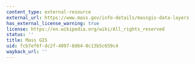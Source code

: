 ```yaml
---
content_type: external-resource
external_url: https://www.mass.gov/info-details/massgis-data-layers
has_external_license_warning: true
license: https://en.wikipedia.org/wiki/All_rights_reserved
status: ''
title: Mass GIS
uid: fcb7ef6f-dc2f-4097-8d64-0c13b5c659c4
wayback_url: ''
---
```

